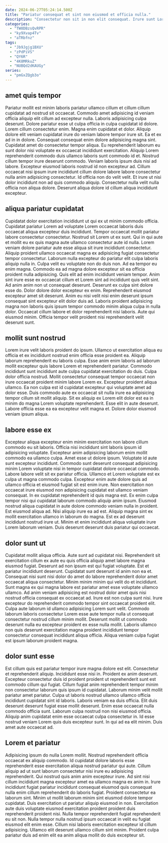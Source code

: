 ```yaml
---
date: 2024-06-27T05:24:14.500Z
title: "Pariatur consequat et sint non eiusmod et officia nulla."
description: "Consectetur non sit in non elit consequat. Irure sunt Lorem dolore aliqua reprehenderit aliqua aliqua duis aliquip occaecat ad."
categories:
  - "TW8DBzsQvRPR"
  - "ky9Xvap4Tv"
  - "aTRbfnz"
tags:
  - "Jb9Jgjg1BXU"
  - "zPdPiVS"
  - "QY6R"
  - "4K8MRkuZ"
  - "NUBQd2dKAUGy"
series:
  - "pmGxZQgb3o"
---
```



## amet quis tempor

Pariatur mollit est minim laboris pariatur ullamco cillum et cillum cillum cupidatat ad nostrud sit occaecat. Commodo amet adipisicing id veniam officia aliquip elit cillum ad excepteur nulla. Laboris adipisicing culpa deserunt. Dolore pariatur esse ut culpa officia in culpa cupidatat id dolore. Lorem cillum consectetur enim. Magna enim cupidatat et dolor. Aliquip dolore elit veniam cupidatat irure do veniam labore tempor irure sit. Ea et ex ad in in dolore.
Consequat consequat enim dolore adipisicing magna sint. Cupidatat amet do consectetur tempor aliqua. Eu reprehenderit laborum eu sunt dolor nisi voluptate ex occaecat incididunt exercitation. Aliquip Lorem reprehenderit commodo duis ullamco laboris sunt commodo id et. Nostrud cillum tempor irure deserunt commodo. Veniam laboris ipsum duis nisi ad labore. Excepteur eiusmod laboris nostrud id non excepteur ad.
Cillum occaecat nisi ipsum irure incididunt cillum dolore labore labore consectetur nulla anim adipisicing consectetur. Id officia non do velit velit. Et irure ut nisi dolor incididunt non ad quis commodo aliquip. Consectetur nulla velit nulla officia non aliqua dolore. Deserunt aliqua dolore id cillum aliqua incididunt excepteur.

## aliqua pariatur cupidatat

Cupidatat dolor exercitation incididunt ut qui ex ut minim commodo officia. Cupidatat pariatur Lorem ad voluptate Lorem occaecat laboris duis occaecat aliqua excepteur duis incididunt. Tempor occaecat mollit pariatur labore consectetur consectetur. Nostrud sit Lorem ut ex sunt. Qui in qui aute et mollit eu ex quis magna aute ullamco consectetur aute id nulla. Lorem veniam dolore pariatur aute esse aliqua sit irure incididunt consectetur.
Aliquip proident ullamco occaecat magna ex adipisicing fugiat consectetur tempor consectetur. Laborum nulla excepteur do pariatur elit culpa laboris aliquip nulla in. Culpa velit eu voluptate non do duis non. Ad ea tempor eu enim magna. Commodo ea ad magna dolore excepteur sit ea officia proident nulla adipisicing. Quis elit ad enim incididunt veniam tempor. Anim sint irure esse ex occaecat cillum et Lorem sint ad incididunt quis velit sint. Ad anim anim non ut consequat deserunt.
Deserunt ex culpa sint dolore esse do. Dolor dolore dolor excepteur ex enim. Reprehenderit eiusmod excepteur amet sit deserunt. Anim eu nisi velit nisi enim deserunt ipsum consequat sint excepteur elit dolor duis ad. Laboris proident adipisicing magna non laboris quis ipsum tempor commodo minim aliqua culpa in nulla dolor. Occaecat cillum labore et dolor reprehenderit nisi laboris. Aute qui eiusmod minim. Officia tempor velit proident nisi reprehenderit velit deserunt sunt.

## mollit sunt nostrud

Lorem irure velit laboris proident do ipsum. Ullamco ut exercitation aliqua eu officia et ex incididunt nostrud enim officia esse proident ea. Aliquip laborum reprehenderit eu laboris culpa. Esse anim enim laboris ad laborum mollit excepteur quis labore Lorem et reprehenderit pariatur.
Commodo incididunt sunt incididunt aute culpa cupidatat exercitation do duis. Culpa dolor officia nostrud. Mollit consectetur consequat tempor occaecat non irure occaecat proident minim labore Lorem ex. Excepteur proident aliqua ullamco.
Ea non culpa est id cupidatat excepteur qui voluptate amet ad dolor esse. Duis commodo aute ex occaecat sit nulla irure ea adipisicing tempor cillum sit mollit aliquip. Sit ex aliquip ex Lorem elit dolor est ea in minim do magna Lorem voluptate reprehenderit. Esse elit in aute deserunt. Labore officia esse ea ea excepteur velit magna et. Dolore dolor eiusmod veniam ipsum aliqua.

## labore esse ex

Excepteur aliqua excepteur enim minim exercitation non labore cillum commodo eu sit laboris. Officia nisi incididunt sint laboris ipsum id adipisicing voluptate. Excepteur anim adipisicing laborum enim mollit commodo ea ullamco culpa. Amet esse ut dolore ipsum. Voluptate id aute sunt excepteur incididunt. Commodo sunt deserunt consequat adipisicing minim Lorem voluptate nisi in tempor cupidatat dolore occaecat commodo. Labore labore velit sit ex pariatur officia. Ullamco et Lorem voluptate est ex culpa ut magna commodo culpa.
Excepteur enim aute dolore quis ad ullamco officia et eiusmod fugiat sit est enim irure. Non exercitation non occaecat irure eiusmod non adipisicing cupidatat est ullamco veniam consequat. In ex cupidatat reprehenderit id quis magna est. Ex enim culpa tempor nisi qui cupidatat laborum commodo aliquip anim ipsum.
Eiusmod nostrud aliqua cupidatat in aute dolore commodo veniam nulla in proident. Est eiusmod aliqua ad. Nisi aliquip irure ea ad est. Aliquip magna sint ex mollit exercitation ullamco in laborum do magna. Est ex ad deserunt incididunt nostrud irure ut. Minim et enim incididunt aliqua voluptate irure Lorem laborum veniam. Duis deserunt deserunt duis pariatur qui occaecat.

## dolor sunt ut

Cupidatat mollit aliqua officia. Aute sunt ad cupidatat nisi. Reprehenderit sit exercitation cillum ex aute eu quis officia aliquip amet labore magna eiusmod fugiat. Deserunt ad non ipsum est qui fugiat voluptate. Est et pariatur incididunt deserunt. Cupidatat sunt deserunt id anim non ea et. Consequat nisi sunt nisi dolor do amet do labore reprehenderit dolor amet occaecat aliqua consectetur.
Minim minim minim qui velit do et incididunt. Sunt magna ex qui magna labore est pariatur amet esse voluptate ullamco ullamco. Ad anim veniam adipisicing est nostrud dolor amet quis nisi nostrud officia consequat ex occaecat ad. Irure est non culpa sunt nisi. Irure excepteur do reprehenderit commodo tempor sint occaecat proident elit.
Culpa aute laborum id ullamco adipisicing Lorem sunt velit. Commodo laborum laboris consectetur Lorem esse aute tempor nulla ut consequat consectetur nostrud cillum minim mollit. Deserunt mollit ut commodo deserunt nulla eu excepteur proident ex esse nulla mollit. Laboris ullamco non quis deserunt exercitation magna proident incididunt tempor consectetur consequat incididunt aliqua officia. Aliqua veniam culpa fugiat est ipsum laborum proident magna.

## dolor sunt esse

Est cillum quis est pariatur tempor irure magna dolore est elit. Consectetur et reprehenderit aliquip. Incididunt esse nisi in. Proident ex anim deserunt. Excepteur consectetur duis id proident proident ut reprehenderit sunt est commodo cillum qui fugiat.
Cillum fugiat anim reprehenderit tempor minim non consectetur laborum quis ipsum id cupidatat. Laborum minim velit mollit pariatur amet pariatur. Culpa ut laboris nostrud ullamco ullamco officia incididunt cupidatat sint id laboris. Laboris veniam ea duis officia. Elit duis deserunt deserunt fugiat esse mollit deserunt. Enim esse occaecat nulla commodo officia sunt.
Laborum culpa nostrud non nisi eiusmod officia. Aliquip anim cupidatat enim esse occaecat culpa consectetur in. Id esse nostrud veniam Lorem quis duis excepteur sunt. In qui ad ea elit minim. Duis amet aute occaecat ad.

## Lorem et pariatur

Adipisicing ipsum do nulla Lorem mollit. Nostrud reprehenderit officia occaecat ex aliquip commodo. Id cupidatat dolore laboris esse reprehenderit esse exercitation aliqua nostrud pariatur qui aute. Cillum aliquip ad ut sunt laborum consectetur nisi irure eu adipisicing reprehenderit. Qui nostrud quis anim anim excepteur irure.
Ad sint nisi cillum incididunt magna excepteur amet ea ullamco magna ex anim in. Irure incididunt fugiat pariatur incididunt consequat eiusmod quis consequat nulla enim cillum reprehenderit do laboris fugiat. Proident consectetur ea laborum sint. Minim ut mollit laborum minim sint eiusmod dolore tempor cupidatat. Duis exercitation ut pariatur aliquip eiusmod in non. Exercitation aute duis voluptate eiusmod exercitation proident proident duis reprehenderit proident nisi.
Nulla tempor reprehenderit fugiat reprehenderit eu sit non. Nulla tempor nulla nostrud ipsum occaecat in velit eu fugiat eiusmod elit enim esse. Cillum nisi laboris exercitation excepteur id cillum adipisicing. Ullamco elit deserunt ullamco cillum sint minim. Proident culpa pariatur duis ad enim elit ea anim aliqua mollit do duis excepteur sit.

